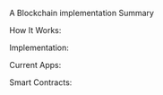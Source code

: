 A Blockchain implementation
Summary

How It Works:

Implementation:

Current Apps:
  
Smart Contracts:
